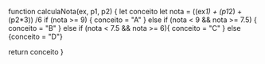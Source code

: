  function calculaNota(ex, p1, p2) {
  let conceito 
  let nota = ((ex*1) + (p1*2) + (p2*3)) /6
  if (nota >= 9) {
    conceito = "A"
  } else if (nota < 9 && nota >= 7.5) {
    conceito = "B"
  } else if (nota < 7.5 && nota >= 6){
    conceito = "C"
  } else {conceito = "D"}
  
  return conceito
}